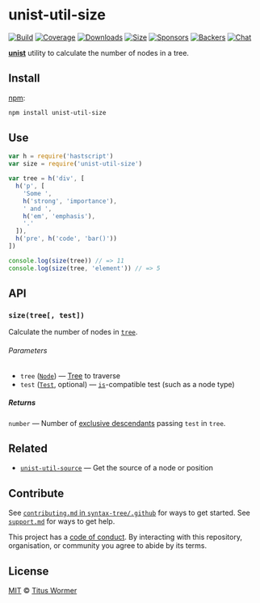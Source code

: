 # unist-util-size

[![Build][build-badge]][build]
[![Coverage][coverage-badge]][coverage]
[![Downloads][downloads-badge]][downloads]
[![Size][size-badge]][size]
[![Sponsors][sponsors-badge]][collective]
[![Backers][backers-badge]][collective]
[![Chat][chat-badge]][chat]

[**unist**][unist] utility to calculate the number of nodes in a tree.

## Install

[npm][]:

```sh
npm install unist-util-size
```

## Use

```js
var h = require('hastscript')
var size = require('unist-util-size')

var tree = h('div', [
  h('p', [
    'Some ',
    h('strong', 'importance'),
    ' and ',
    h('em', 'emphasis'),
    '.'
  ]),
  h('pre', h('code', 'bar()'))
])

console.log(size(tree)) // => 11
console.log(size(tree, 'element')) // => 5
```

## API

### `size(tree[, test])`

Calculate the number of nodes in [`tree`][node].

###### Parameters

*   `tree` ([`Node`][node]) — [Tree][] to traverse
*   `test` ([`Test`][is], optional) — [`is`][is]-compatible test (such as a
    node type)

##### Returns

`number` — Number of [exclusive descendants][descendant] passing `test` in
`tree`.

## Related

*   [`unist-util-source`](https://github.com/syntax-tree/unist-util-source)
    — Get the source of a node or position

## Contribute

See [`contributing.md` in `syntax-tree/.github`][contributing] for ways to get
started.
See [`support.md`][support] for ways to get help.

This project has a [code of conduct][coc].
By interacting with this repository, organisation, or community you agree to
abide by its terms.

## License

[MIT][license] © [Titus Wormer][author]

<!-- Definitions -->

[build-badge]: https://github.com/syntax-tree/unist-util-size/workflows/main/badge.svg

[build]: https://github.com/syntax-tree/unist-util-size/actions

[coverage-badge]: https://img.shields.io/codecov/c/github/syntax-tree/unist-util-size.svg

[coverage]: https://codecov.io/github/syntax-tree/unist-util-size

[downloads-badge]: https://img.shields.io/npm/dm/unist-util-size.svg

[downloads]: https://www.npmjs.com/package/unist-util-size

[size-badge]: https://img.shields.io/bundlephobia/minzip/unist-util-size.svg

[size]: https://bundlephobia.com/result?p=unist-util-size

[sponsors-badge]: https://opencollective.com/unified/sponsors/badge.svg

[backers-badge]: https://opencollective.com/unified/backers/badge.svg

[collective]: https://opencollective.com/unified

[chat-badge]: https://img.shields.io/badge/chat-discussions-success.svg

[chat]: https://github.com/syntax-tree/unist/discussions

[npm]: https://docs.npmjs.com/cli/install

[license]: license

[author]: https://wooorm.com

[contributing]: https://github.com/syntax-tree/.github/blob/HEAD/contributing.md

[support]: https://github.com/syntax-tree/.github/blob/HEAD/support.md

[coc]: https://github.com/syntax-tree/.github/blob/HEAD/code-of-conduct.md

[unist]: https://github.com/syntax-tree/unist

[is]: https://github.com/syntax-tree/unist-util-is

[node]: https://github.com/syntax-tree/unist#node

[tree]: https://github.com/syntax-tree/unist#tree

[descendant]: https://github.com/syntax-tree/unist#descendant
